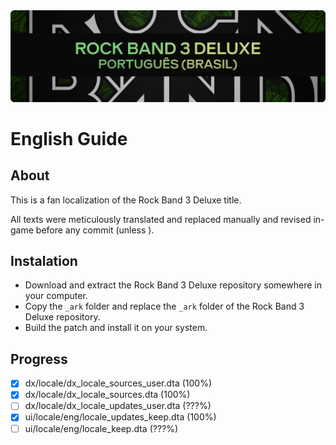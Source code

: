 <div>
<img src='./assets/header.webp' alt='Rock Band 3 Deluxe PT-BR Repository Header'>
</div>

# English Guide

## About

This is a fan localization of the Rock Band 3 Deluxe title.

All texts were meticulously translated and replaced manually and revised in-game before any commit (unless ).

## Instalation

- Download and extract the Rock Band 3 Deluxe repository somewhere in your computer.
- Copy the `_ark` folder and replace the `_ark` folder of the Rock Band 3 Deluxe repository.
- Build the patch and install it on your system.

## Progress

- [x] dx/locale/dx_locale_sources_user.dta (100%)
- [x] dx/locale/dx_locale_sources.dta (100%)
- [ ] dx/locale/dx_locale_updates_user.dta (???%)
- [x] ui/locale/eng/locale_updates_keep.dta (100%)
- [ ] ui/locale/eng/locale_keep.dta (???%)